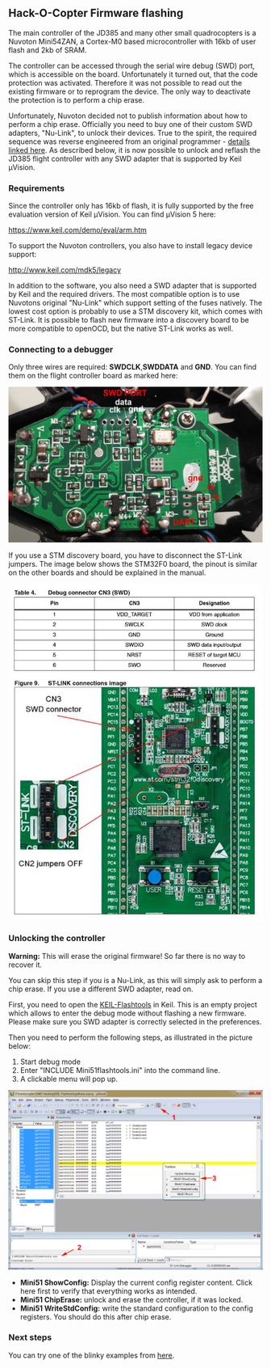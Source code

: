 ## Hack-O-Copter Firmware flashing ##

The main controller of the JD385 and many other small quadrocopters is a Nuvoton Mini54ZAN, a Cortex-M0 based microcontroller with 16kb of user flash and 2kb of SRAM.

The controller can be accessed through the serial wire debug (SWD) port, which is accessible on the board. Unfortunately it turned out, that the code protection was activated. Therefore it was not possible to read out the existing firmware or to reprogram the device. The only way to deactivate the protection is to perform a chip erase. 

Unfortunately, Nuvoton decided not to publish information about how to perform a chip erase. Officially you need to buy one of their custom SWD adapters, "Nu-Link", to unlock their devices. True to the spirit, the required sequence was reverse engineered from an original programmer - [details linked here](https://github.com/hackocopter/SWD-Hacking). As described below, it is now possible to unlock and reflash the JD385 flight controller with any SWD adapter that is supported by Keil µVision. 

### Requirements ###

Since the controller only has 16kb of flash, it is fully supported by the free evaluation version of Keil µVision. You can find µVision 5 here:

https://www.keil.com/demo/eval/arm.htm

To support the Nuvoton controllers, you also have to install legacy device support:
 
http://www.keil.com/mdk5/legacy

In addition to the software, you also need a SWD adapter that is supported by Keil and the required drivers. The most compatible option is to use Nuvotons original "Nu-Link" which support setting of the fuses natively. The lowest cost option is probably to use a STM discovery kit, which comes with ST-Link. It is possible to flash new firmware into a discovery board to be more compatible to openOCD, but the native ST-Link works as well.

### Connecting to a debugger ###

Only three wires are required: **SWDCLK**,**SWDDATA** and **GND**. You can find them on the flight controller board as marked here:

![Port locatation](images/ports_on_pcb.jpg)

If you use a STM discovery board, you have to disconnect the ST-Link jumpers. The image below shows the STM32F0 board, the pinout is similar on the other boards and should be explained in the manual.

![Port locatation](images/stm32f0-disco-swd-pinout.jpg)

### Unlocking the controller ###

**Warning:** This will erase the original firmware! So far there is no way to recover it.

You can skip this step if you is a Nu-Link, as this will simply ask to perform a chip erase. If you use a different SWD adapter, read on.

First, you need to open the [KEIL-Flashtools](KEIL-Flashtools/) in Keil. This is an empty project which allows to enter the debug mode without flashing a new firmware. Please make sure you SWD adapter is correctly selected in the preferences.

Then you need to perform the following steps, as illustrated in the picture below:

1. Start debug mode
2. Enter "INCLUDE Mini51flashtools.ini" into the command line. 
3. A clickable menu will pop up.
 
![Flashtools](images/mini51flashtools.png)

- **Mini51 ShowConfig:** Display the current config register content. Click here first to verify that everything works as intended.
- **Mini51 ChipErase:** unlock and erase the controller, if it was locked.
- **Mini51 WriteStdConfig:** write the standard configuration to the config registers. You should do this after chip erase.

### Next steps ###

You can try one of the blinky examples from [here](https://github.com/hackocopter/Examples).
 
